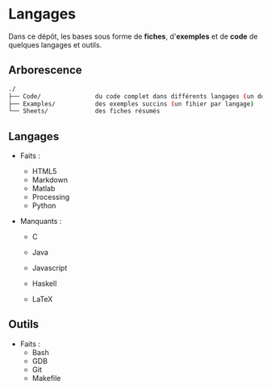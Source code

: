 # Langages

Dans ce dépôt, les bases sous forme de **fiches**, d'**exemples** et de **code** de quelques langages et outils.

## Arborescence 

``` bash
./
├── Code/				du code complet dans différents langages (un dossier par langage)
├── Examples/			des exemples succins (un fihier par langage)
└── Sheets/				des fiches résumés
```

## Langages

* Faits :
  * HTML5
  * Markdown
  * Matlab
  * Processing
  * Python
* Manquants :

  * C
  * Java
  * Javascript
  * Haskell

  * LaTeX

## Outils

* Faits :
  * Bash
  * GDB
  * Git
  * Makefile